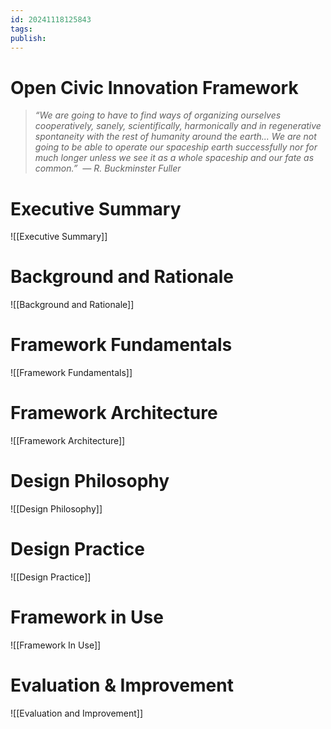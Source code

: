 ```yaml
---
id: 20241118125843
tags: 
publish:
---
```

# Open Civic Innovation Framework


> *“We are going to have to find ways of organizing ourselves cooperatively, sanely, scientifically, harmonically and in regenerative spontaneity with the rest of humanity around the earth... We are not going to be able to operate our spaceship earth successfully nor for much longer unless we see it as a whole spaceship and our fate as common.”  — R. Buckminster Fuller*


# Executive Summary

![[Executive Summary]]


# Background and Rationale

![[Background and Rationale]]



# Framework Fundamentals

![[Framework Fundamentals]]

# Framework Architecture
![[Framework Architecture]]
# Design Philosophy

![[Design Philosophy]]
# Design Practice

![[Design Practice]]
# Framework in Use

![[Framework In Use]]

# Evaluation & Improvement

![[Evaluation and Improvement]]



